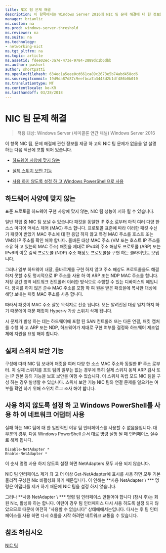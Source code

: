 ```yaml
---
title: NIC 팀 문제 해결
description: 이 항목에서는 Windows Server 2016에 NIC 팀 문제 해결에 대 한 정보를 제공 합니다.
manager: brianlic
ms.custom: na
ms.prod: windows-server-threshold
ms.reviewer: na
ms.suite: na
ms.technology:
- networking-nict
ms.tgt_pltfrm: na
ms.topic: article
ms.assetid: fdee02ec-3a7e-473e-9784-2889dc1b6dbb
ms.author: pashort
author: shortpatti
ms.openlocfilehash: 634ec1a5eee0cd661ca89c2673e5b74abd458cd6
ms.sourcegitcommit: 19d9da87d87c9eefbca7a3443d2b1df486b0b010
ms.translationtype: MT
ms.contentlocale: ko-KR
ms.lasthandoff: 03/28/2018
---
```

# <a name="troubleshooting-nic-teaming"></a>NIC 팀 문제 해결

>적용 대상: Windows Server (세미콜론 연간 채널) Windows Server 2016

이 항목 NIC 팀, 문제 해결에 관한 정보를 제공 하 고의 NIC 팀 문제가 없음을 알 설명 하는 다음 섹션에 포함 되어 있습니다.  
  
-   [하드웨어 사양에 맞지 않는](#bkmk_hardware)  
  
-   [실제 스위치 보안 기능](#bkmk_switch)  
  
-   [사용 하지 않도록 설정 하 고 Windows PowerShell으로 사용](#bkmk_ps)  
  
## <a name="bkmk_hardware"></a>하드웨어 사양에 맞지 않는  
표준 프로토콜 하드웨어 구현 사양에 맞지 않는, NIC 팀 성능이 저하 될 수 있습니다.  
  
일반 작업 중 NIC 팀 보낼 수 있습니다 패킷을 동일한 IP 주소 로부터 아직 여러 다양 한 소스 미디어 액세스 제어 (MAC) 주소 합니다. 프로토콜 표준에 따라 이러한 패킷 수신기 패킷이 받았기 MAC 주소에 대 한 응답 하지 않고 특정 MAC 주소를 호스트 또는 VM의 IP 주소를 확인 해야 합니다.  올바른 대상 MAC 주소 (VM 또는 호스트 IP 주소를 소유 하 고 있는의 MAC 주소) 패킷을 제대로 IPv4의 주소 해상도 프로토콜 (ARP) 또는 IPv6의 이웃 검색 프로토콜 (NDP) 주소 해상도 프로토콜을 구현 하는 클라이언트 보냅니다.  
  
그러나 일부 하드웨어 내장, 올바르게를 구현 하지 않고 주소 해상도 프로토콜을도 해결 하지 못할 수도 명시적으로 IP 주소를 사용 하 여 ARP 또는 NDP MAC 주소를 합니다.  저장 공간 영역 네트워크 컨트롤러 이러한 방식으로 수행할 수 있는 디바이스의 예입니다. 장치를 하지 않은 준수 MAC 주소를 포함 하 여 원본 받은 패킷을에 복사한 대상에 해당 보내는 패킷 MAC 주소를 사용 합니다.  
  
따라서 패킷이 MAC 주소 잘못 목적지로 전송 됩니다. 모든 알려진된 대상 일치 하지 하기 때문에이 때문 패킷이 Hyper-v 가상 스위치 삭제 됩니다.  
  
시 문제가 발생 하는 데는 하드웨어에 포함 된 SAN 컨트롤러 또는 다른 연결, 패킷 캡처를 수행 하 고 ARP 또는 NDP, 하드웨어가 제대로 구현 여부를 결정와 하드웨어 제조업체에 지원을 요청 해야 합니다.  
  
## <a name="bkmk_switch"></a>실제 스위치 보안 기능  
구성에 따라 NIC 팀 보내어 패킷을 여러 다양 한 소스 MAC 주소와 동일한 IP 주소 로부터.  이 실제 스위치를 포트 팀의 일부는 없는 경우에 특히 실제 스위치 동적 ARP 검사 또는 IP 원본 등의 기능을 보호 보안을 여행 수 있습니다. 이 스위치 독립 모드 NIC 팀을 구성 하는 경우 발생할 수 있습니다.  스위치 보안 기능 NIC 팀와 연결 문제를 일으키는 여부를 확인 하기 위해 스위치 로그 조사 해야 합니다.  
  
## <a name="bkmk_ps"></a>사용 하지 않도록 설정 하 고 Windows PowerShell를 사용 하 여 네트워크 어댑터 사용  
실패 하는 NIC 팀에 대 한 일반적인 이유 팀 인터페이스를 사용할 수 없음을입니다. 대부분의 경우, 다음 Windows PowerShell 순서 대로 명령 실행 될 때 인터페이스 실수로 해제 됩니다.  
  
```  
Disable-NetAdapter *  
Enable-NetAdapter *  
```  
  
이 순서 명령 사용 하지 않도록 설정 하면 NetAdapters 모두 사용 되지 않습니다.  
  
NIC 팀 인터페이스 제거 되 고 더 이상 Get-NetAdapter에 표시를 사용 하면 모두 기본 물리적 구성원 Nic 비활성화 하기 때문입니다. 이 인해는 **사용 NetAdapter \ *** 명령은 어댑터를 제거 하기 때문에 NIC 팀을 설정 하지 않습니다.  
  
그러나 **사용 NetAdapter \ *** 명령 팀 인터페이스 만들어야 합니다 (잠시 후)는 회원 Nic, 활성화 하는 합니다. 이런이 경우 팀 인터페이스 다시 사용 하도록 설정 되지 않았으므로 때문에 여전히 "사용할 수 없습니다" 상태에에서는입니다. 다시는 후 팀 인터페이스를 사용 하면 다시 흐름을 시작 하려면 네트워크 교통을 수 있습니다.  
  
## <a name="see-also"></a>참조 하십시오  
[NIC 팀](NIC-Teaming.md)  
  


